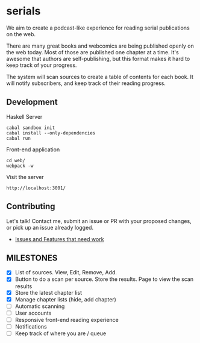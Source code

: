 serials
=========

We aim to create a podcast-like experience for reading serial publications on the web. 

There are many great books and webcomics are being published openly on the web today. Most of those are published one chapter at a time. It's awesome that authors are self-publishing, but this format makes it hard to keep track of your progress. 

The system will scan sources to create a table of contents for each book. It will notify subscribers, and keep track of their reading progress.

Development
-----------

Haskell Server

    cabal sandbox init
    cabal install --only-dependencies
    cabal run

Front-end application
  
    cd web/
    webpack -w

Visit the server
  
    http://localhost:3001/

Contributing
------------

Let's talk! Contact me, submit an issue or PR with your proposed changes, or pick up an issue already logged. 

* [Issues and Features that need work](https://github.com/seanhess/serials/issues)

MILESTONES
----------

- [x] List of sources. View, Edit, Remove, Add. 
- [x] Button to do a scan per source. Store the results. Page to view the scan results
- [x] Store the latest chapter list
- [x] Manage chapter lists (hide, add chapter)
- [ ] Automatic scanning
- [ ] User accounts
- [ ] Responsive front-end reading experience
- [ ] Notifications
- [ ] Keep track of where you are / queue
